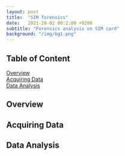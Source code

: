 ```yaml
---
layout: post
title:  "SIM forensics"
date:   2021-28-02 00:2:00 +0200
subtitle: "Forensics analysis on SIM card"
background: "/img/bg1.png"
---
```


## Table of Content
[Overview](#Overview)   
[Acquiring Data](#acquiring-data)   
[Data Analysis](#data-analysis)   
## Overview

## Acquiring Data

## Data Analysis
